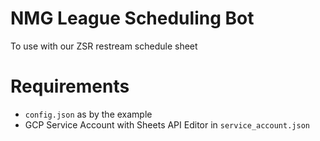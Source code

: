 # NMG League Scheduling Bot

To use with our ZSR restream schedule sheet

# Requirements
- `config.json` as by the example
- GCP Service Account with Sheets API Editor in `service_account.json`